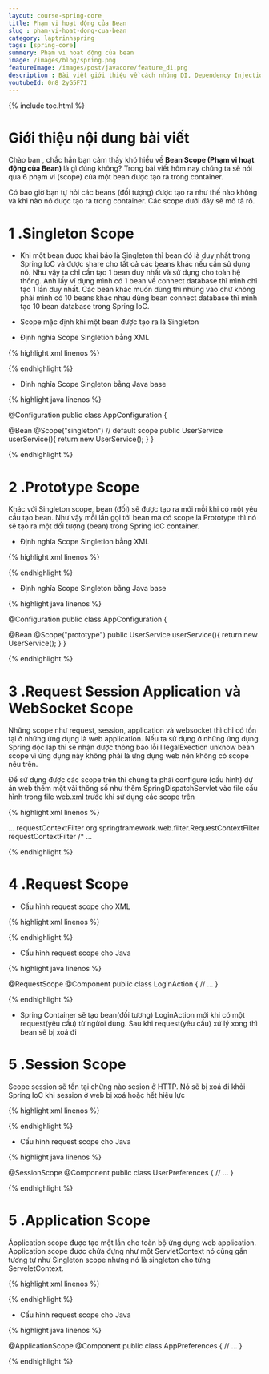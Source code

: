 ```yaml
---
layout: course-spring-core
title: Phạm vi hoạt động của Bean
slug : pham-vi-hoat-dong-cua-bean
category: laptrinhspring
tags: [spring-core]
summery: Phạm vi hoạt động của bean 
image: /images/blog/spring.png
featureImage: /images/post/javacore/feature_di.png
description : Bài viết giới thiệu về cách nhúng DI, Dependency Injection bằng Constructor trong Spring. Cụ thể trong những chia sẻ của bài viết sẽ trình bày về cơ chế nhúng bean phụ thuộc thông qua hàm khởi tạo (Constructor) của đối tượng. Bao gồm hướng dẫn cách sử dụng Maven Pom, Email Service,  Client Service và Testing trong lập trình Spring. Ở mỗi phần bài viết chia sẻ kèm theo những ví dụ hướng dẫn cú pháp thực hiện sẽ giúp người đọc hiểu được và áp dụng được thao tác nhúng DI bằng Constructor trong lập trình Spring.
youtubeId: 0n8_2yG5F7I
---
```


{% include toc.html %}

# **Giới thiệu nội dung bài viết**

Chào ban , chắc hẳn bạn cảm thấy khó hiểu về <b>Bean Scope (Phạm vi hoạt động của Bean) </b> là gì đúng không? Trong bài viết hôm nay chúng ta sẽ nói qua 6 phạm vi (scope) của một bean được tạo ra trong container.

Có bao giờ bạn tự hỏi các beans (đối tượng) được tạo ra như thế nào không và khi nào nó được tạo ra trong container. Các scope dưới đây sẽ mô tả rõ.


# **1 .Singleton Scope**

- Khi một bean được khai báo là Singleton thì bean đó là duy nhất trong Spring IoC và được share cho tất cả các beans khác nếu cần sử dụng nó. Như vậy ta chỉ cần tạo 1 bean duy nhất và sử dụng cho toàn hệ thống. Anh lấy ví dụng mình có 1 bean về connect database thì mình chỉ tạo 1 lần duy nhất. Các bean khác muốn dùng thì nhúng vào chứ không phải mình có 10 beans khác nhau dùng bean connect database thì mình tạo 10 bean database trong Spring IoC.

- Scope mặc định khi một bean được tạo ra là Singleton

- Định nghĩa Scope Singletion bằng XML


{% highlight xml linenos %}

<bean id="accountService" class="com.foo.DefaultAccountService"/>

<!-- the following is equivalent, though redundant (singleton scope is the default) -->
<bean id="accountService" class="com.foo.DefaultAccountService" scope="singleton"/>

{% endhighlight %}

- Định nghĩa Scope Singleton bằng Java base

{% highlight java linenos %}

@Configuration
public class AppConfiguration {

 @Bean
 @Scope("singleton") // default scope 
 public UserService userService(){
  return new UserService();
 }
}

{% endhighlight %}

# **2 .Prototype Scope**

Khác với Singleton scope, bean (đối) sẽ được tạo ra mới mỗi khi có một yêu cầu tạo bean. Như vậy mỗi lần gọi tới bean mà có scope là Prototype thì nó sẽ tạo ra một đối tượng (bean) trong Spring IoC container.

- Định nghĩa Scope Singletion bằng XML


{% highlight xml linenos %}

<bean id="accountService" class="com.foo.DefaultAccountService" scope="prototype"/>

{% endhighlight %}

- Định nghĩa Scope Singleton bằng Java base

{% highlight java linenos %}

@Configuration
public class AppConfiguration {

 @Bean
 @Scope("prototype")
 public UserService userService(){
  return new UserService();
 }
}

{% endhighlight %}

# **3 .Request Session Application và WebSocket Scope**

Những scope như request, session, application và websocket thì chỉ có tồn tại ở những ứng dụng là web application. Nếu ta sử dụng ở những ứng dụng Spring độc lập thì sẽ nhận được thông báo lỗi IllegalExection unknow bean scope vì ứng dụng này không phải là ứng dụng web nên không có scope nêu trên.

Để sử dụng được các scope trên thì chúng ta phải configure (cấu hình) dự án web thêm một vài thông số như thêm SpringDispatchServlet vào file cấu hình trong file web.xml trước khi sử dụng các scope trên

{% highlight xml linenos %}

<web-app>
    ...
    <filter>
        <filter-name>requestContextFilter</filter-name>
        <filter-class>org.springframework.web.filter.RequestContextFilter</filter-class>
    </filter>
    <filter-mapping>
        <filter-name>requestContextFilter</filter-name>
        <url-pattern>/*</url-pattern>
    </filter-mapping>
    ...
</web-app>

{% endhighlight %}


# **4 .Request Scope**

- Cấu hình request scope cho XML

{% highlight xml linenos %}

<bean id="loginAction" class="com.foo.LoginAction" scope="request"/>

{% endhighlight %}

- Cấu hình request scope cho Java

{% highlight java linenos %}

@RequestScope
@Component
public class LoginAction {
    // ...
}

{% endhighlight %}

- Spring Container sẽ tạo bean(đối tương) LoginAction mới khi có một request(yêu cầu) từ ngừoi dùng. Sau khi request(yêu cầu) xử lý xong thì bean sẽ bị xoá đi


# **5 .Session Scope**

Scope session sẽ tồn tại chừng nào sesion ở HTTP. Nó sẽ bị xoá đi khỏi Spring IoC khi session ở web bị xoá hoặc hết hiệu lực

{% highlight xml linenos %}

<bean id="loginAction" class="com.foo.LoginAction" scope="session"/>

{% endhighlight %}

- Cấu hình request scope cho Java

{% highlight java linenos %}

@SessionScope
@Component
public class UserPreferences {
    // ...
}

{% endhighlight %}

# **5 .Application Scope**

Ápplication scope được tạo một lần cho toàn bộ ứng dụng web application. Application scope được chứa đựng như một ServletContext nó cũng gần tương tự như Singleton scope nhưng nó là singleton cho từng ServeletContext.

{% highlight xml linenos %}

<bean id="appPreferences" class="com.foo.AppPreferences" scope="application"/>

{% endhighlight %}

- Cấu hình request scope cho Java

{% highlight java linenos %}

@ApplicationScope
@Component
public class AppPreferences {
    // ...
}

{% endhighlight %}




